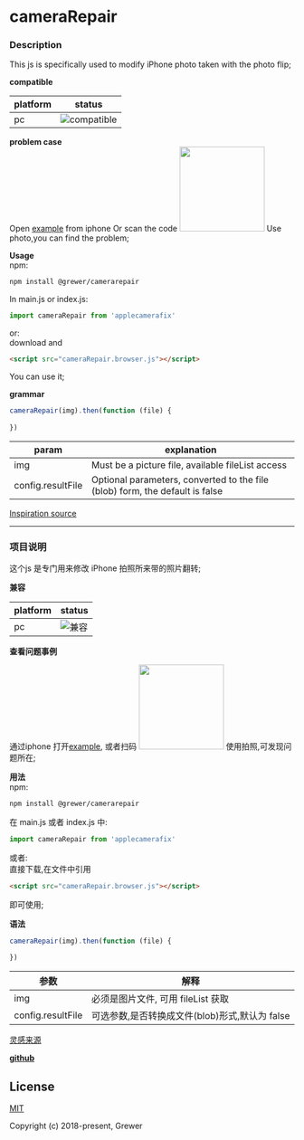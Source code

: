 # cameraRepair

### Description
  
This js is specifically used to modify iPhone photo taken with the photo flip;  

**compatible**

platform | status  
------|---------- 
pc | ![compatible](https://img.shields.io/badge/IE-%3E10-brightgreen.svg)



**problem case**  
Open [example](https://grewer.github.io/appleCameraFix/example/) from iphone
Or scan the code 
<img src="https://grewer.github.io/appleCameraFix/qrcode.png" width="150" height="150">
Use photo,you can find the problem;  

**Usage**  
npm:  
```bash
npm install @grewer/camerarepair
```

In main.js or index.js:
```js
import cameraRepair from 'applecamerafix'
```
or:  
download and  

```html
<script src="cameraRepair.browser.js"></script>
```

You can use it;


**grammar**  
```js
cameraRepair(img).then(function (file) {
           
})
```  
 
param | explanation  
------|----------  
img | Must be a picture file, available fileList access 
config.resultFile | Optional parameters, converted to the file (blob) form, the default is false

[Inspiration source](https://stackoverflow.com/questions/7584794/accessing-jpeg-exif-rotation-data-in-javascript-on-the-client-side)  

-----

### 项目说明 

这个js 是专门用来修改 iPhone 拍照所来带的照片翻转;


**兼容**

platform | status  
------|---------- 
pc | ![兼容](https://img.shields.io/badge/IE-%3E10-brightgreen.svg)


**查看问题事例**  
 
通过iphone 打开[example](https://grewer.github.io/appleCameraFix/example/),
或者扫码
<img src="https://grewer.github.io/appleCameraFix/qrcode.png" width="150" height="150">
使用拍照,可发现问题所在;  

**用法**  
npm:  
```bash
npm install @grewer/camerarepair
```

在 main.js 或者 index.js 中:
```js
import cameraRepair from 'applecamerafix'
```
或者:  
直接下载,在文件中引用 

```html
<script src="cameraRepair.browser.js"></script>
```


即可使用;


**语法**  
```js
cameraRepair(img).then(function (file) {
           
})
```


参数 | 解释  
------|----------  
img | 必须是图片文件, 可用 fileList 获取  
config.resultFile | 可选参数,是否转换成文件(blob)形式,默认为 false 

[灵感来源](https://stackoverflow.com/questions/7584794/accessing-jpeg-exif-rotation-data-in-javascript-on-the-client-side)  


**[github](https://github.com/Grewer/appleCameraFix)**

## License

[MIT](http://opensource.org/licenses/MIT)

Copyright (c) 2018-present, Grewer
